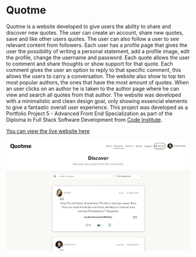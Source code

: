 # **Quotme**

Quotme is a website developed to give users the ability to share and discover new quotes. The user can create an account, share new quotes, save and like other users quotes. The user can also follow a user to see relevant content from followers. Each user has a profile page that gives the user the possibility of writing a personal statement, add a profile image, edit the profile, change the username and password. Each quote allows the user to comment and share thoughts or show support for that quote. Each comment gives the user an option to reply to that specific comment, this allows the users to carry a conversation. The website also show to top ten most popular authors, the ones that have the most amount of quotes. When an user clicks on an author he is taken to the author page where he can view and search all quotes from that author.
The website was developed with a minimalistic and clean design goal, only showing essencial elements to give a fantastic overall user experience.
This project was developed as a Portfolio Project 5 - Advanced Front End Specialization as part of the Diploma in Full Stack Software Development from [Code Institute](https://www.codeinstitute.net).

[You can view the live website here](https://quotme.herokuapp.com)

![Quotme](src/assets/readme/main.jpg)